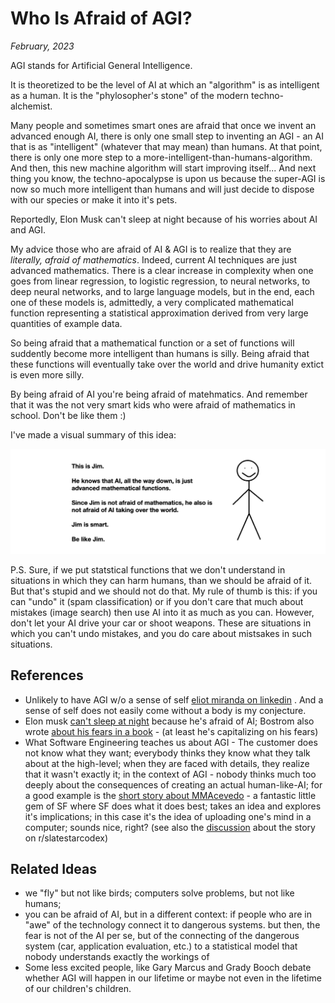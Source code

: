 # Who Is Afraid of AGI?

*February, 2023*

AGI stands for Artificial General Intelligence. 

It is theoretized to be the level of AI at which an "algorithm" is as intelligent as a human. It is the "phylosopher's stone" of the modern techno-alchemist.

Many people and sometimes smart ones are afraid that once we invent an advanced enough AI, there is only one small step to inventing an AGI - an AI that is as "intelligent" (whatever that may mean) than humans. At that point, there is only one more step to a more-intelligent-than-humans-algorithm. And then, this new machine algorithm will start improving itself... And next thing you know, the techno-apocalypse is upon us because the super-AGI is now so much more intelligent than humans and will just decide to dispose with our species or make it into it's pets. 

Reportedly, Elon Musk can't sleep at night because of his worries about AI and AGI. 

My advice those who are afraid of AI & AGI  is to realize that they are *literally, afraid of mathematics*.  Indeed, current AI techniques are just advanced mathematics. There is a clear increase in complexity when one goes from linear regression, to logistic regression, to neural networks, to deep neural networks, and to large language models, but in the end, each one of these models is, admittedly, a very complicated mathematical function representing a statistical approximation derived from very large quantities of example data. 

So being afraid that a mathematical function or a set of functions will suddently become more intelligent than humans is silly. Being afraid that these functions will eventually take over the world and drive humanity extict is even more silly. 

By being afraid of AI you're being afraid of matehmatics. And remember that it was the not very smart kids who were afraid of mathematics in school. Don't be like them :) 

I've made a visual summary of this idea: 

![](../docs/assets/this_is_jim.png)

P.S. Sure, if we put statstical functions that we don't understand in situations in which they can harm humans, than we should be afraid of it. But that's stupid and we should not do that. My rule of thumb is this: if you can "undo" it (spam classification) or if you don't care that much about mistakes (image search) then use AI into it as much as you can. However, don't let your AI drive your car or shoot weapons. These are situations in which you can't undo mistakes, and you do care about mistsakes in such situations. 

## References

- Unlikely to have AGI w/o a sense of self [eliot miranda on linkedin](https://www.linkedin.com/feed/update/urn:li:activity:7022617377229983744/) . And a sense of self does not easily come without a body is my conjecture. 
- Elon musk [can't sleep at night](https://www.geospatialworld.net/blogs/scares-elon-musk-artificial-intelligence/) because he's afraid of AI; Bostrom also wrote [about his fears in a book](https://www.vox.com/future-perfect/2018/11/2/18053418/elon-musk-artificial-intelligence-google-deepmind-openai) - (at least he's capitalizing on his fears)
- What Software Engineering teaches us about AGI - The customer does not know what they want; everybody thinks they know what they talk about at the high-level; when they are faced with details, they realize that it wasn't exactly it; in the context of AGI - nobody thinks much too deeply about the consequences of creating an actual human-like-AI; for a good example is the [short story about MMAcevedo](https://qntm.org/mmacevedo) - a fantastic little gem of SF where SF does what it does best; takes an idea and explores it's implications; in this case it's the idea of uploading one's mind in a computer; sounds nice, right? (see also the [discussion](https://www.reddit.com/r/slatestarcodex/comments/lqr8hu/fiction_mmacevedo_the_brain_image_of_the_first/) about the story on r/slatestarcodex)

## Related Ideas
- we "fly" but not like birds; computers solve problems, but not like humans; 
- you can be afraid of AI, but in a different context: if people who are in "awe" of the technology connect it to dangerous systems. but then, the fear is not of the AI per se, but of the connecting of the dangerous system (car, application evaluation, etc.) to a statistical model that nobody understands exactly the workings of
- Some less excited people, like Gary Marcus and Grady Booch debate whether AGI will happen in our lifetime or maybe not even in the lifetime of our children's children. 